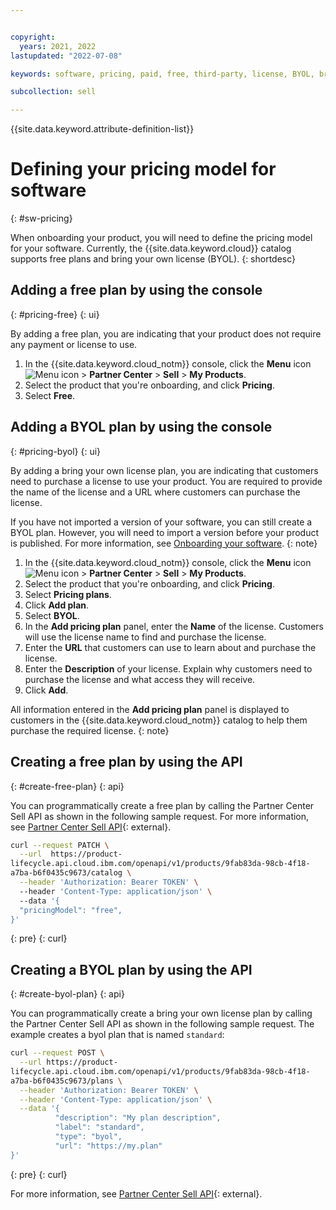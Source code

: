```yaml
---


copyright:
  years: 2021, 2022
lastupdated: "2022-07-08"

keywords: software, pricing, paid, free, third-party, license, BYOL, bring your own license

subcollection: sell

---
```


{{site.data.keyword.attribute-definition-list}}

# Defining your pricing model for software
{: #sw-pricing}

When onboarding your product, you will need to define the pricing model for your software. Currently, the {{site.data.keyword.cloud}} catalog supports free plans and bring your own license (BYOL).
{: shortdesc}

## Adding a free plan by using the console
{: #pricing-free}
{: ui}

By adding a free plan, you are indicating that your product does not require any payment or license to use. 

1. In the {{site.data.keyword.cloud_notm}} console, click the **Menu** icon ![Menu icon](../icons/icon_hamburger.svg "Menu") > **Partner Center** > **Sell** > **My Products**.
1. Select the product that you're onboarding, and click **Pricing**.
1. Select **Free**. 

## Adding a BYOL plan by using the console
{: #pricing-byol}
{: ui}

By adding a bring your own license plan, you are indicating that customers need to purchase a license to use your product. You are required to provide the name of the license and a URL where customers can purchase the license. 

If you have not imported a version of your software, you can still create a BYOL plan. However, you will need to import a version before your product is published. For more information, see [Onboarding your software](/docs/sell?topic=sell-sw-validate).
{: note}

1. In the {{site.data.keyword.cloud_notm}} console, click the **Menu** icon ![Menu icon](../icons/icon_hamburger.svg "Menu") > **Partner Center** > **Sell** > **My Products**.
1. Select the product that you're onboarding, and click **Pricing**.
1. Select **Pricing plans**. 
1. Click **Add plan**. 
1. Select **BYOL**.
1. In the **Add pricing plan** panel, enter the **Name** of the license. Customers will use the license name to find and purchase the license. 
1. Enter the **URL** that customers can use to learn about and purchase the license. 
1. Enter the **Description** of your license. Explain why customers need to purchase the license and what access they will receive. 
1. Click **Add**.

All information entered in the **Add pricing plan** panel is displayed to customers in the {{site.data.keyword.cloud_notm}} catalog to help them purchase the required license.
{: note}

## Creating a free plan by using the API
{: #create-free-plan}
{: api}

You can programmatically create a free plan by calling the Partner Center Sell API as shown in the following sample request. For more information, see [Partner Center Sell API](/apidocs/partner-center-sell#update-catalog){: external}.

```bash
curl --request PATCH \
  --url  https://product-
lifecycle.api.cloud.ibm.com/openapi/v1/products/9fab83da-98cb-4f18-
a7ba-b6f0435c9673/catalog \
  --header 'Authorization: Bearer TOKEN' \  
  --header 'Content-Type: application/json' \   
  --data '{
  "pricingModel": "free",
}'
```
{: pre}
{: curl}

## Creating a BYOL plan by using the API
{: #create-byol-plan}
{: api}

You can programmatically create a bring your own license plan by calling the Partner Center Sell API as shown in the following sample request. The example creates a byol plan that is named `standard`:

```bash
curl --request POST \
  --url https://product-
lifecycle.api.cloud.ibm.com/openapi/v1/products/9fab83da-98cb-4f18-
a7ba-b6f0435c9673/plans \
  --header 'Authorization: Bearer TOKEN' \
  --header 'Content-Type: application/json' \
  --data '{
	      "description": "My plan description",
	      "label": "standard",
	      "type": "byol",
	      "url": "https://my.plan"
}'
```
{: pre}
{: curl}

For more information, see [Partner Center Sell API](/apidocs/partner-center-sell#create-plan){: external}.
